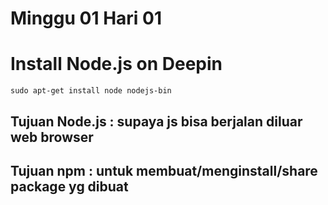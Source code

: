 # Minggu 01 Hari 01

# Install Node.js on Deepin
``` 
sudo apt-get install node nodejs-bin 
```

## Tujuan Node.js : supaya js bisa berjalan diluar web browser
## Tujuan npm : untuk membuat/menginstall/share package yg dibuat